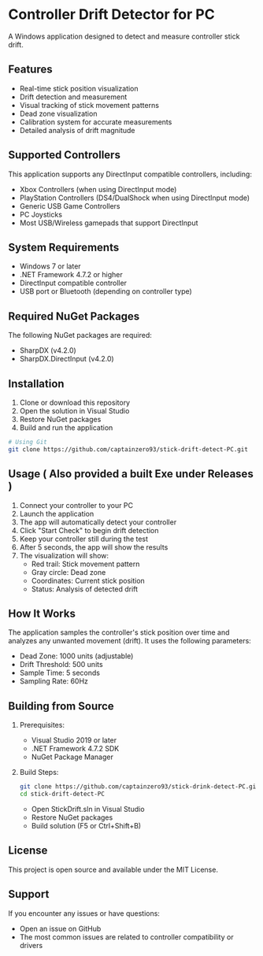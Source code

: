 # Controller Drift Detector for PC

A Windows application designed to detect and measure controller stick drift. 

## Features

- Real-time stick position visualization
- Drift detection and measurement
- Visual tracking of stick movement patterns
- Dead zone visualization
- Calibration system for accurate measurements
- Detailed analysis of drift magnitude

## Supported Controllers

This application supports any DirectInput compatible controllers, including:
- Xbox Controllers (when using DirectInput mode)
- PlayStation Controllers (DS4/DualShock when using DirectInput mode)
- Generic USB Game Controllers
- PC Joysticks
- Most USB/Wireless gamepads that support DirectInput

## System Requirements

- Windows 7 or later
- .NET Framework 4.7.2 or higher
- DirectInput compatible controller
- USB port or Bluetooth (depending on controller type)

## Required NuGet Packages

The following NuGet packages are required:
- SharpDX (v4.2.0)
- SharpDX.DirectInput (v4.2.0)

## Installation

1. Clone or download this repository
2. Open the solution in Visual Studio
3. Restore NuGet packages
4. Build and run the application

```bash
# Using Git
git clone https://github.com/captainzero93/stick-drift-detect-PC.git
```

## Usage ( Also provided a built Exe under Releases )

1. Connect your controller to your PC
2. Launch the application
3. The app will automatically detect your controller
4. Click "Start Check" to begin drift detection
5. Keep your controller still during the test
6. After 5 seconds, the app will show the results
7. The visualization will show:
   - Red trail: Stick movement pattern
   - Gray circle: Dead zone
   - Coordinates: Current stick position
   - Status: Analysis of detected drift

## How It Works

The application samples the controller's stick position over time and analyzes any unwanted movement (drift). It uses the following parameters:

- Dead Zone: 1000 units (adjustable)
- Drift Threshold: 500 units
- Sample Time: 5 seconds
- Sampling Rate: 60Hz

## Building from Source

1. Prerequisites:
   - Visual Studio 2019 or later
   - .NET Framework 4.7.2 SDK
   - NuGet Package Manager

2. Build Steps:
   ```bash
   git clone https://github.com/captainzero93/stick-drink-detect-PC.git
   cd stick-drift-detect-PC
   ```
   - Open StickDrift.sln in Visual Studio
   - Restore NuGet packages
   - Build solution (F5 or Ctrl+Shift+B)

## License

This project is open source and available under the MIT License.


## Support

If you encounter any issues or have questions:
- Open an issue on GitHub
- The most common issues are related to controller compatibility or drivers
